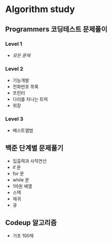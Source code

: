 # Algorithm study

## Programmers 코딩테스트 문제풀이


  ### Level 1
   - *모든 문제*

  ### Level 2
   - 기능개발
   - 전화번호 목록
   - 프린터
   - 다리를 지나는 트럭
   - 위장
   
  ### Level 3
   - 베스트앨범
  

## 백준 단계별 문제풀기
  - 입출력과 사칙연산
  - if 문
  - for 문
  - while 문
  - 1차원 배열
  - 스택
  - 재귀
  - 큐 

## Codeup 알고리즘
  - 기초 100제
  

